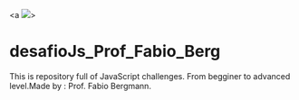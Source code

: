 <a ![](http://i.imgur.com/60bts.gif)></a>


# desafioJs_Prof_Fabio_Berg


This is repository full of JavaScript challenges. From begginer to advanced level.Made by : Prof. Fabio Bergmann.
